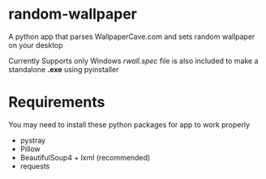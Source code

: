 # random-wallpaper
A python app that parses WallpaperCave.com and sets random wallpaper on your desktop

Currently Supports only Windows
_rwall.spec_ file is also included to make a standalone __.exe__ using pyinstaller

# Requirements
You may need to install these python packages for app to work properly
* pystray
* Pillow
* BeautifulSoup4 + lxml (recommended)
* requests
